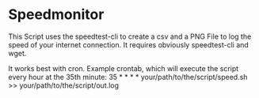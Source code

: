 # Speedmonitor
This Script uses the speedtest-cli to create a csv and a PNG File to log the speed of your internet connection.
It requires obviously speedtest-cli and wget.

It works best with cron.
Example crontab, which will execute the script every hour at the 35th minute:
35 * * * * your/path/to/the/script/speed.sh >> your/path/to/the/script/out.log
